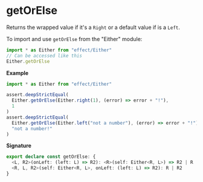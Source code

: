 # getOrElse

Returns the wrapped value if it's a `Right` or a default value if is a `Left`.

To import and use `getOrElse` from the "Either" module:

```ts
import * as Either from "effect/Either"
// Can be accessed like this
Either.getOrElse
```

**Example**

```ts
import * as Either from "effect/Either"

assert.deepStrictEqual(
  Either.getOrElse(Either.right(1), (error) => error + "!"),
  1
)
assert.deepStrictEqual(
  Either.getOrElse(Either.left("not a number"), (error) => error + "!"),
  "not a number!"
)
```

**Signature**

```ts
export declare const getOrElse: {
  <L, R2>(onLeft: (left: L) => R2): <R>(self: Either<R, L>) => R2 | R
  <R, L, R2>(self: Either<R, L>, onLeft: (left: L) => R2): R | R2
}
```
